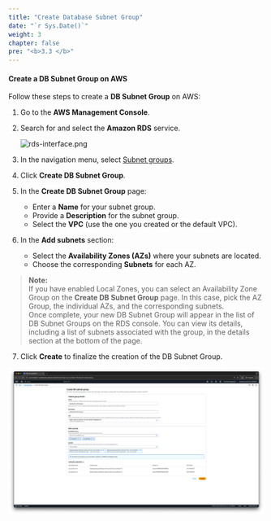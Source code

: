 ```yaml
---
title: "Create Database Subnet Group"
date: "`r Sys.Date()`"
weight: 3
chapter: false
pre: "<b>3.3 </b>"
---
```


#### Create a DB Subnet Group on AWS
Follow these steps to create a **DB Subnet Group** on AWS:

1. Go to the **AWS Management Console**.

2. Search for and select the **Amazon RDS** service.

   ![rds-interface.png](/images/3-create-vpc-instance/3.3-create-db-sg/rds-interface.png)


3. In the navigation menu, select [Subnet groups](https://ap-southeast-1.console.aws.amazon.com/rds/home?region=ap-southeast-1#db-subnet-groups-list:).

4. Click **Create DB Subnet Group**.

5. In the **Create DB Subnet Group** page:
    - Enter a **Name** for your subnet group.
    - Provide a **Description** for the subnet group.
    - Select the **VPC** (use the one you created or the default VPC).

6. In the **Add subnets** section:
    - Select the **Availability Zones (AZs)** where your subnets are located.
    - Choose the corresponding **Subnets** for each AZ.

> **Note:**  
> If you have enabled Local Zones, you can select an Availability Zone Group on the **Create DB Subnet Group** page. In this case, pick the AZ Group, the individual AZs, and the corresponding subnets.  
> Once complete, your new DB Subnet Group will appear in the list of DB Subnet Groups on the RDS console. You can view its details, including a list of subnets associated with the group, in the details section at the bottom of the page.

7. Click **Create** to finalize the creation of the DB Subnet Group.

![complete.png](/images/3-create-vpc-instance/3.3-create-db-sg/complete.png)
